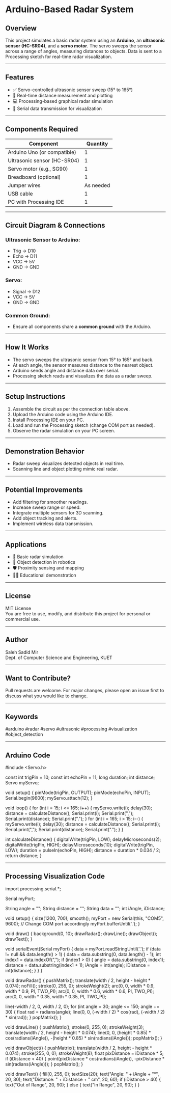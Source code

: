 # Arduino-Based Radar System

## Overview
This project simulates a basic radar system using an **Arduino**, an **ultrasonic sensor (HC-SR04)**, and a **servo motor**. The servo sweeps the sensor across a range of angles, measuring distances to objects. Data is sent to a Processing sketch for real-time radar visualization.

---

## Features
- ✅ Servo-controlled ultrasonic sensor sweep (15° to 165°)
- 📡 Real-time distance measurement and plotting
- 💻 Processing-based graphical radar simulation
- 🔄 Serial data transmission for visualization

---

## Components Required

| Component                       | Quantity |
|----------------------------------|----------|
| Arduino Uno (or compatible)      | 1        |
| Ultrasonic sensor (HC-SR04)      | 1        |
| Servo motor (e.g., SG90)         | 1        |
| Breadboard (optional)            | 1        |
| Jumper wires                     | As needed|
| USB cable                        | 1        |
| PC with Processing IDE           | 1        |

---

## Circuit Diagram & Connections

### Ultrasonic Sensor to Arduino:
- Trig → D10
- Echo → D11
- VCC → 5V
- GND → GND

### Servo:
- Signal → D12
- VCC → 5V
- GND → GND

### Common Ground:
- Ensure all components share a **common ground** with the Arduino.

---

## How It Works
- The servo sweeps the ultrasonic sensor from 15° to 165° and back.
- At each angle, the sensor measures distance to the nearest object.
- Arduino sends angle and distance data over serial.
- Processing sketch reads and visualizes the data as a radar sweep.

---

## Setup Instructions
1. Assemble the circuit as per the connection table above.
2. Upload the Arduino code using the Arduino IDE.
3. Install Processing IDE on your PC.
4. Load and run the Processing sketch (change COM port as needed).
5. Observe the radar simulation on your PC screen.

---

## Demonstration Behavior
- Radar sweep visualizes detected objects in real time.
- Scanning line and object plotting mimic real radar.

---

## Potential Improvements
- Add filtering for smoother readings.
- Increase sweep range or speed.
- Integrate multiple sensors for 3D scanning.
- Add object tracking and alerts.
- Implement wireless data transmission.

---

## Applications
- 📡 Basic radar simulation  
- 🤖 Object detection in robotics  
- 🛡️ Proximity sensing and mapping  
- 🧑‍🏫 Educational demonstration

---

## License
MIT License  
You are free to use, modify, and distribute this project for personal or commercial use.

---

## Author
Saleh Sadid Mir  
Dept. of Computer Science and Engineering, KUET

---

## Want to Contribute?
Pull requests are welcome. For major changes, please open an issue first to discuss what you would like to change.

---

## Keywords
#arduino #radar #servo #ultrasonic #processing #visualization #object_detection

---

## Arduino Code

#include <Servo.h>

const int trigPin = 10;
const int echoPin = 11;
long duration;
int distance;
Servo myServo;

void setup() {
pinMode(trigPin, OUTPUT);
pinMode(echoPin, INPUT);
Serial.begin(9600);
myServo.attach(12);
}

void loop() {
for (int i = 15; i <= 165; i++) {
myServo.write(i);
delay(30);
distance = calculateDistance();
Serial.print(i);
Serial.print(",");
Serial.print(distance);
Serial.print(".");
}
for (int i = 165; i > 15; i--) {
myServo.write(i);
delay(30);
distance = calculateDistance();
Serial.print(i);
Serial.print(",");
Serial.print(distance);
Serial.print(".");
}
}

int calculateDistance() {
digitalWrite(trigPin, LOW);
delayMicroseconds(2);
digitalWrite(trigPin, HIGH);
delayMicroseconds(10);
digitalWrite(trigPin, LOW);
duration = pulseIn(echoPin, HIGH);
distance = duration * 0.034 / 2;
return distance;
}


---

## Processing Visualization Code

import processing.serial.*;

Serial myPort;

String angle = "";
String distance = "";
String data = "";
int iAngle, iDistance;

void setup() {
size(1200, 700);
smooth();
myPort = new Serial(this, "COM5", 9600); // Change COM port accordingly
myPort.bufferUntil('.');
}

void draw() {
background(0, 10);
drawRadar();
drawLine();
drawObject();
drawText();
}

void serialEvent(Serial myPort) {
data = myPort.readStringUntil('.');
if (data != null && data.length() > 1) {
data = data.substring(0, data.length() - 1);
int index1 = data.indexOf(",");
if (index1 > 0) {
angle = data.substring(0, index1);
distance = data.substring(index1 + 1);
iAngle = int(angle);
iDistance = int(distance);
}
}
}

void drawRadar() {
pushMatrix();
translate(width / 2, height - height * 0.074);
noFill();
stroke(0, 255, 0);
strokeWeight(2);
arc(0, 0, width * 0.9, width * 0.9, PI, TWO_PI);
arc(0, 0, width * 0.6, width * 0.6, PI, TWO_PI);
arc(0, 0, width * 0.35, width * 0.35, PI, TWO_PI);

line(-width / 2, 0, width / 2, 0);
for (int angle = 30; angle <= 150; angle += 30) {
float rad = radians(angle);
line(0, 0, (-width / 2) * cos(rad), (-width / 2) * sin(rad));
}
popMatrix();
}

void drawLine() {
pushMatrix();
stroke(0, 255, 0);
strokeWeight(3);
translate(width / 2, height - height * 0.074);
line(0, 0, (height * 0.85) * cos(radians(iAngle)), -(height * 0.85) * sin(radians(iAngle)));
popMatrix();
}

void drawObject() {
pushMatrix();
translate(width / 2, height - height * 0.074);
stroke(255, 0, 0);
strokeWeight(8);
float pixDistance = iDistance * 5;
if (iDistance < 40) {
point(pixDistance * cos(radians(iAngle)), -pixDistance * sin(radians(iAngle)));
}
popMatrix();
}

void drawText() {
fill(0, 255, 0);
textSize(20);
text("Angle: " + iAngle + "°", 20, 30);
text("Distance: " + iDistance + " cm", 20, 60);
if (iDistance > 40) {
text("Out of Range", 20, 90);
} else {
text("In Range", 20, 90);
}
}

